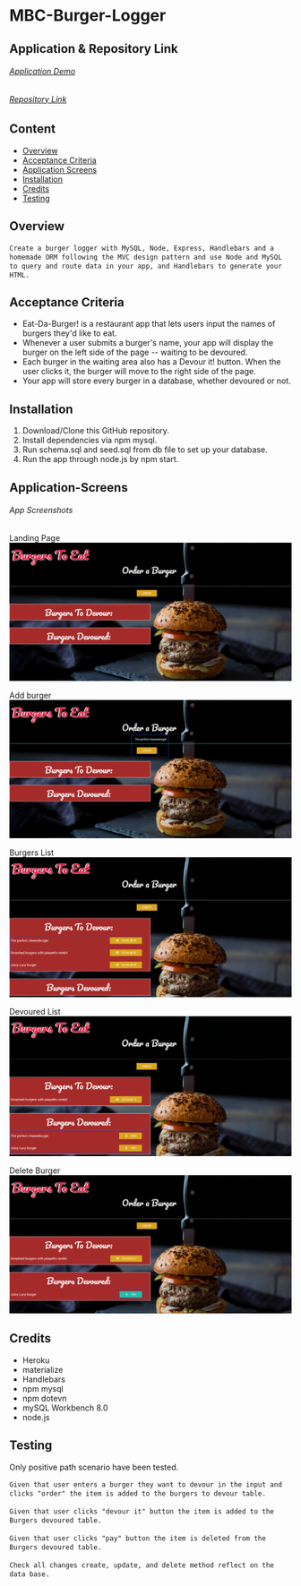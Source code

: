 # MBC-Burger-Logger

## Application & Repository Link

###### [Application Demo]()

###### [Repository Link](https://github.com/Suji-GitH/MBC-Burger-Logger)

## Content
- [Overview](#Overview)
- [Acceptance Criteria](#Acceptance-Criteria)
- [Application Screens](#Application-Screens)
- [Installation](#Installation)
- [Credits](#Credits)
- [Testing](#Testing)

## Overview

```
Create a burger logger with MySQL, Node, Express, Handlebars and a homemade ORM following the MVC design pattern and use Node and MySQL to query and route data in your app, and Handlebars to generate your HTML.
```

## Acceptance Criteria

* Eat-Da-Burger! is a restaurant app that lets users input the names of burgers they'd like to eat.
* Whenever a user submits a burger's name, your app will display the burger on the left side of the page -- waiting to be devoured.
* Each burger in the waiting area also has a Devour it! button. When the user clicks it, the burger will move to the right side of the page.
* Your app will store every burger in a database, whether devoured or not.

## Installation

1. Download/Clone this GitHub repository.
2. Install dependencies via npm mysql. 
3. Run schema.sql and seed.sql from db file to set up your database.
4. Run the app through node.js by npm start.

## Application-Screens

###### App Screenshots

Landing Page
<img src = "./public/assets/img/Screenshots/LandingPage.jpg">

Add burger
<img src = "./public/assets/img/Screenshots/AddBurger.jpg">

Burgers List
<img src = "./public/assets/img/Screenshots/BurgersList.jpg">

Devoured List
<img src = "./public/assets/img/Screenshots/DevouredList.jpg">

Delete Burger
<img src = "./public/assets/img/Screenshots/DeleteBurger.jpg">

## Credits

- Heroku
- materialize
- Handlebars
- npm mysql
- npm dotevn
- mySQL Workbench 8.0
- node.js

## Testing

Only positive path scenario have been tested. 

```
Given that user enters a burger they want to devour in the input and clicks "order" the item is added to the burgers to devour table.

Given that user clicks "devour it" button the item is added to the Burgers devoured table.

Given that user clicks "pay" button the item is deleted from the Burgers devoured table.

Check all changes create, update, and delete method reflect on the data base. 

```